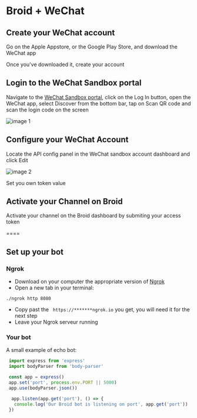 # Broid + WeChat

## Create your WeChat account

Go on the Apple Appstore, or the Google Play Store, and download the WeChat app

Once you've downloaded it, create your account

## Login to the WeChat Sandbox portal

Navigate to the <a href="http://admin.wechat.com/debug/sandbox" target="_blank">WeChat Sandbox portal</a>, click on the Log In button, open the WeChat app, select Discover from the bottom bar, tap on Scan QR code and scan the login code on the screen

![image 1](/images/integrations/WeChat/image1.png)

## Configure your WeChat Account

Locate the API config panel in the WeChat sandbox account dashboard and click Edit

![image 2](/images/integrations/WeChat/image2.png)

Set you own token value

## Activate your Channel on Broid

Activate your channel on the Broid dashboard by submiting your access token

====

## Set up your bot

### Ngrok

* Download on your computer the appropriate version of [Ngrok](https://ngrok.com/download)
* Open a new tab in your terminal:
```
./ngrok http 8080
```
* Copy past the ``` https://*******ngrok.io``` you get, you will need it for the next step
* Leave your Ngrok serveur running

### Your bot

A small example of echo bot:

```javascript
 import express from 'express'
 import bodyParser from 'body-parser'

 const app = express()
 app.set('port', process.env.PORT || 5000)
 app.use(bodyParser.json())

  app.listen(app.get('port'), () => {
   console.log('Our Broid bot is listening on port', app.get('port'))
 })
```
